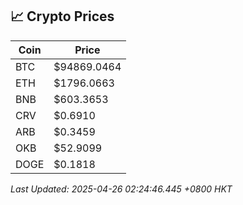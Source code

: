 ## 📈 Crypto Prices

| Coin | Price |
| ---- | ----- |
| BTC | $94869.0464 |
| ETH | $1796.0663 |
| BNB | $603.3653 |
| CRV | $0.6910 |
| ARB | $0.3459 |
| OKB | $52.9099 |
| DOGE | $0.1818 |

_Last Updated: 2025-04-26 02:24:46.445 +0800 HKT_